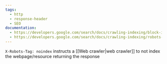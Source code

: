 ```yaml
---
tags:
  - http
  - response-header
  - SEO
documentation:
  - https://developers.google.com/search/docs/crawling-indexing/block-indexing#http-response-header
  - https://developers.google.com/search/docs/crawling-indexing/robots-meta-tag#xrobotstag
---
```

`X-Robots-Tag: noindex` instructs a [[Web crawler|web crawler]] to not index the webpage/resource returning the response